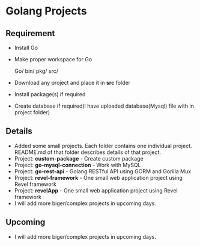 # Golang Projects

## Requirement

 * Install Go
 * Make proper workspace for Go
    
     Go/
       bin/
       pkg/
       src/
 * Download any project and place it in **src** folder
 * Install package(s) if required
 * Create database if required(I have uploaded database(Mysql) file with in project folder)

## Details

  * Added some small projects. Each folder contains one individual project. README.md of that folder describes details of that project.
  * Project: **custom-package** - Create custom package  
  * Project: **go-mysql-connection** - Work with MySQL
  * Project: **go-rest-api** - Golang RESTful API using GORM and Gorilla Mux
  * Project: **revel-framework** - One small web application project using Revel framework 
  * Project: **revelApp** - One small web application project using Revel framework
  * I will add more biger/complex projects in upcoming days.
  
## Upcoming

 * I will add more biger/complex projects in upcoming days.

